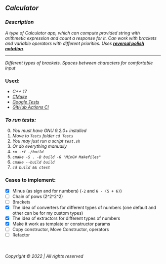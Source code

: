 ## _Calculator_

### _Description_

_A type of Calculator app, which can compute provided string with arithmetic expression and count a response for it. Can
work with brackets and variable operators with different priorities.
Uses __[reversal polish notation](https://en.wikipedia.org/wiki/Reverse_Polish_notation)__._
______________________________________

_Different types of brackets. Spaces between characters for comfortable input_

### Used:

* _C++ 17_
* _[CMake](https://cmake.org/)_
* _[Google Tests](https://github.com/google/googletest)_
* _[GitHub Actions CI](https://github.com/features/actions)_

### _To run tests:_

0. _You must have GNU 9.2.0+ installed_
1. _Move to `Tests` folder `cd Tests`_
2. _You may just run a script `test.sh`_
3. _Or do everything manually_
4. _`rm -rf ./build`_
5. _`cmake -S . -B build -G "MinGW Makefiles"`_
6. _`cmake --build build`_
7. _`cd build && ctest`_

### Cases to implement:

* [x] Minus (as sign and for numbers) (`-2` and `6 - (5 + 6)`)
* [ ] Chain of pows (2^2^2^2)
* [ ] Brackets
* [x] The idea of converters for different types of numbers (one default and other can be for my custom types)
* [x] The idea of extractors for different types of numbers
* [x] Make it work as template or constructor params
* [ ] Copy constructor, Move Constructor, operators
* [ ] Refactor

&nbsp;

###### Copyright © 2022 | All rights reserved